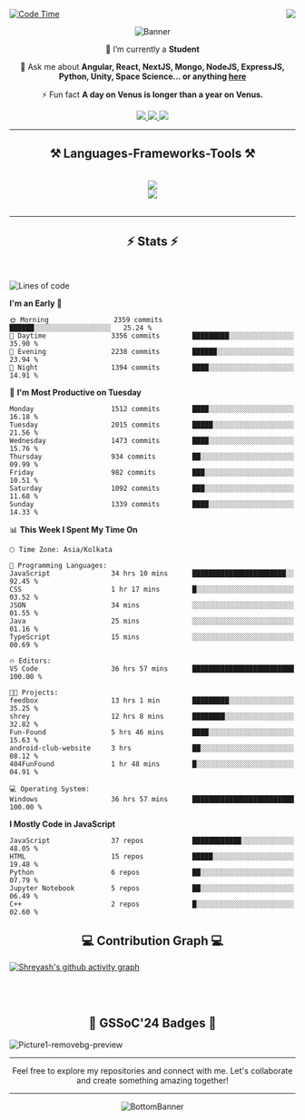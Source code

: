 <div>
 
<img align="right" src="https://visitor-badge.laobi.icu/badge?page_id=shreyash3087.shreyash3087" />

 [![Code Time](https://wakatime.com/badge/user/cd5f70df-e644-46f4-a03b-e1ce78615131.svg)](https://wakatime.com/@cd5f70df-e644-46f4-a03b-e1ce78615131)
 
</div>


<div align="center">
 
![Banner](https://github.com/user-attachments/assets/fe33d289-b057-4d85-ad76-3103802aa9e1)

</div>


<div align="center">
 
 🔭 I’m currently a **Student** 

💬 Ask me about **Angular, React, NextJS, Mongo, NodeJS, ExpressJS, Python, Unity, Space Science... or anything [here](https://github.com/shreyash3087/shreyash3087/issues)**

⚡ Fun fact **A day on Venus is longer than a year on Venus.**

</div>
 
<div align="center"> 
  <a href="mailto:shreyash3087@gmail.com">
    <img src="https://img.shields.io/badge/Gmail-333333?style=for-the-badge&logo=gmail&logoColor=red" />
  </a>
  <a href="https://www.linkedin.com/in/shreyash-srivastava-1a1161280" target="_blank">
    <img src="https://img.shields.io/badge/LinkedIn-0077B5?style=for-the-badge&logo=linkedin&logoColor=white" target="_blank" />
  </a>
  <a href="https://github.com/shreyash3087" target="_blank">
     <img src="https://img.shields.io/badge/Github-FF5722?style=for-the-badge&logo=github&logoColor=white" target="_blank" />
  </a>
</div>
<hr/>
 
<h2 align="center">⚒️ Languages-Frameworks-Tools ⚒️</h2>
<br/>
<div align="center">
    <img src="https://skillicons.dev/icons?i=react,bootstrap,html,css,vscode,github,figma,cpp,vercel,netlify" /><br>
    <img src="https://skillicons.dev/icons?i=tailwind,git,nodejs,python,javascript,typescript,express,firebase,mongodb,nextjs,unity,azure,blender" /><br>
</div>

<br/>
<hr/>

<h2 align="center">⚡ Stats ⚡</h2>

<br>
<div>
 
 
<!--START_SECTION:waka-->
![Lines of code](https://img.shields.io/badge/From%20Hello%20World%20I%27ve%20Written-5.0%20million%20lines%20of%20code-blue)

**I'm an Early 🐤** 

```text
🌞 Morning                2359 commits        ██████░░░░░░░░░░░░░░░░░░░   25.24 % 
🌆 Daytime                3356 commits        █████████░░░░░░░░░░░░░░░░   35.90 % 
🌃 Evening                2238 commits        ██████░░░░░░░░░░░░░░░░░░░   23.94 % 
🌙 Night                  1394 commits        ████░░░░░░░░░░░░░░░░░░░░░   14.91 % 
```
📅 **I'm Most Productive on Tuesday** 

```text
Monday                   1512 commits        ████░░░░░░░░░░░░░░░░░░░░░   16.18 % 
Tuesday                  2015 commits        █████░░░░░░░░░░░░░░░░░░░░   21.56 % 
Wednesday                1473 commits        ████░░░░░░░░░░░░░░░░░░░░░   15.76 % 
Thursday                 934 commits         ██░░░░░░░░░░░░░░░░░░░░░░░   09.99 % 
Friday                   982 commits         ███░░░░░░░░░░░░░░░░░░░░░░   10.51 % 
Saturday                 1092 commits        ███░░░░░░░░░░░░░░░░░░░░░░   11.68 % 
Sunday                   1339 commits        ████░░░░░░░░░░░░░░░░░░░░░   14.33 % 
```


📊 **This Week I Spent My Time On** 

```text
🕑︎ Time Zone: Asia/Kolkata

💬 Programming Languages: 
JavaScript               34 hrs 10 mins      ███████████████████████░░   92.45 % 
CSS                      1 hr 17 mins        █░░░░░░░░░░░░░░░░░░░░░░░░   03.52 % 
JSON                     34 mins             ░░░░░░░░░░░░░░░░░░░░░░░░░   01.55 % 
Java                     25 mins             ░░░░░░░░░░░░░░░░░░░░░░░░░   01.16 % 
TypeScript               15 mins             ░░░░░░░░░░░░░░░░░░░░░░░░░   00.69 % 

🔥 Editors: 
VS Code                  36 hrs 57 mins      █████████████████████████   100.00 % 

🐱‍💻 Projects: 
feedbox                  13 hrs 1 min        █████████░░░░░░░░░░░░░░░░   35.25 % 
shrey                    12 hrs 8 mins       ████████░░░░░░░░░░░░░░░░░   32.82 % 
Fun-Found                5 hrs 46 mins       ████░░░░░░░░░░░░░░░░░░░░░   15.63 % 
android-club-website     3 hrs               ██░░░░░░░░░░░░░░░░░░░░░░░   08.12 % 
404FunFound              1 hr 48 mins        █░░░░░░░░░░░░░░░░░░░░░░░░   04.91 % 

💻 Operating System: 
Windows                  36 hrs 57 mins      █████████████████████████   100.00 % 
```

**I Mostly Code in JavaScript** 

```text
JavaScript               37 repos            ████████████░░░░░░░░░░░░░   48.05 % 
HTML                     15 repos            █████░░░░░░░░░░░░░░░░░░░░   19.48 % 
Python                   6 repos             ██░░░░░░░░░░░░░░░░░░░░░░░   07.79 % 
Jupyter Notebook         5 repos             ██░░░░░░░░░░░░░░░░░░░░░░░   06.49 % 
C++                      2 repos             █░░░░░░░░░░░░░░░░░░░░░░░░   02.60 % 
```




<!--END_SECTION:waka-->

</div>

<div>
  <div align="center" ><h2 align="center">💻 Contribution Graph 💻</h2></div>
 
  [![Shreyash's github activity graph](https://github-readme-activity-graph.vercel.app/graph?username=shreyash3087&hide_border=true&theme=github)](https://github.com/ashutosh00710/github-readme-activity-graph)
 
</div>

<br/><br/>

<h2 align="center">🔰 GSSoC'24 Badges 🔰</h2>

![Picture1-removebg-preview](https://github.com/user-attachments/assets/4ece96a5-043a-44df-b51b-40738d3603ff)

<div align="center"> 
  <hr/>
  Feel free to explore my repositories and connect with me. Let's collaborate and create something amazing together!
  <hr/>
</div>

<div align="center">
 
![BottomBanner](https://github.com/user-attachments/assets/7afe064f-9b9f-401d-bec1-35c8625bb3dc)

</div>

